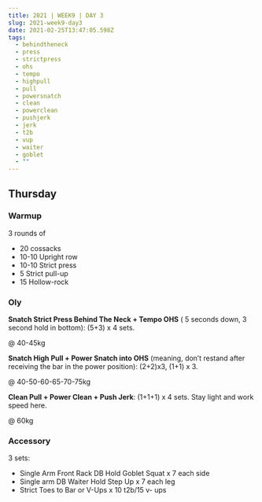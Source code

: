 ```yaml
---
title: 2021 | WEEK9 | DAY 3
slug: 2021-week9-day3
date: 2021-02-25T13:47:05.598Z
tags:
  - behindtheneck
  - press
  - strictpress
  - ohs
  - tempo
  - highpull
  - pull
  - powersnatch
  - clean
  - powerclean
  - pushjerk
  - jerk
  - t2b
  - vup
  - waiter
  - goblet
  - ""
---
```

## Thursday

### Warmup

3 rounds of

* 20 cossacks
* 10-10 Upright row
* 10-10 Strict press
* 5 Strict pull-up
* 15 Hollow-rock

### Oly

**Snatch Strict Press Behind The Neck + Tempo OHS** ( 5 seconds down, 3 second hold in bottom): (5+3) x 4 sets.

@ 40-45kg

**Snatch High Pull + Power Snatch into OHS** (meaning, don’t restand after receiving the bar in the power position): (2+2)x3, (1+1) x 3.

@ 40-50-60-65-70-75kg

**Clean Pull + Power Clean + Push Jerk**: (1+1+1) x 4 sets. Stay light and work speed here.

@ 60kg

### Accessory

3 sets:

* Single Arm Front Rack DB Hold Goblet Squat x 7 each side
* Single arm DB Waiter Hold Step Up x 7 each leg
* Strict Toes to Bar or V-Ups x 10 t2b/15 v- ups